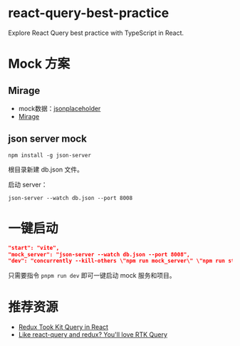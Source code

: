 # react-query-best-practice

Explore React Query best practice with TypeScript in React.

# Mock 方案

## Mirage 
- mock数据：[jsonplaceholder](https://jsonplaceholder.typicode.com/?ref=testdev.tools&ref_type=adv&utm_campaign=TestDevTools&utm_medium=web&utm_source=TestDev.tools)
- [Mirage](https://miragejs.com/docs/getting-started/introduction/)

## json server mock

```shell
npm install -g json-server
```

根目录新建 db.json 文件。

启动 server：

```shell
json-server --watch db.json --port 8008
```

# 一键启动

```json
"start": "vite",
"mock_server": "json-server --watch db.json --port 8008",
"dev": "concurrently --kill-others \"npm run mock_server\" \"npm run start\"",
```

只需要指令 `pnpm run dev` 即可一键启动 mock 服务和项目。

# 推荐资源

- [Redux Took Kit Query in React](https://medium.com/readytowork-org/redux-took-kit-query-in-react-69220942f5e5)
- [Like react-query and redux? You'll love RTK Query](https://dev.to/esponges/like-react-query-and-redux-youll-love-rtk-query-1cge)